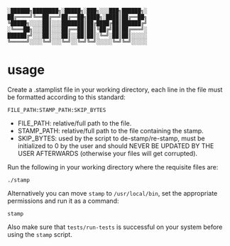 ```
░██████╗████████╗░█████╗░███╗░░░███╗██████╗░
██╔════╝╚══██╔══╝██╔══██╗████╗░████║██╔══██╗
╚█████╗░░░░██║░░░███████║██╔████╔██║██████╔╝
░╚═══██╗░░░██║░░░██╔══██║██║╚██╔╝██║██╔═══╝░
██████╔╝░░░██║░░░██║░░██║██║░╚═╝░██║██║░░░░░
╚═════╝░░░░╚═╝░░░╚═╝░░╚═╝╚═╝░░░░░╚═╝╚═╝░░░░░
```

# usage
Create a .stamplist file in your working directory, each line in the file must be formatted according to this standard:
```
FILE_PATH:STAMP_PATH:SKIP_BYTES
```
* FILE_PATH: relative/full path to the file.
* STAMP_PATH: relative/full path to the file containing the stamp.
* SKIP_BYTES: used by the script to de-stamp/re-stamp, must be initialized to 0 by the user and should NEVER BE UPDATED BY THE USER AFTERWARDS (otherwise your files will get corrupted).

Run the following in your working directory where the requisite files are:
```
./stamp
```
Alternatively you can move `stamp` to `/usr/local/bin`, set the appropriate permissions and run it as a command:
```
stamp
```
Also make sure that `tests/run-tests` is successful on your system before using the `stamp` script.
